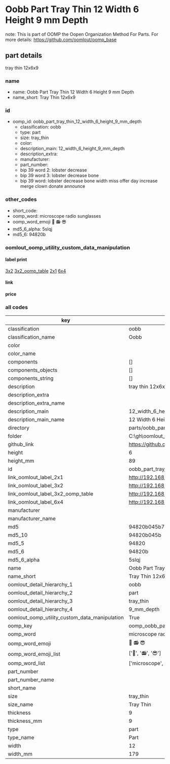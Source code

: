 # Oobb Part Tray Thin 12 Width 6 Height 9 mm Depth  

note: This is part of OOMP the Oopen Organization Method For Parts. For more details: https://github.com/oomlout/oomp_base

##  part details
  



tray thin 12x6x9



### name
* name: Oobb Part Tray Thin 12 Width 6 Height 9 mm Depth
* name_short: Tray Thin 12x6x9 
### id
* oomp_id: oobb_part_tray_thin_12_width_6_height_9_mm_depth
  * classification: oobb
  * type: part
  * size: tray_thin
  * color: 
  * description_main: 12_width_6_height_9_mm_depth
  * description_extra: 
  * manufacturer: 
  * part_number: 
  * bip 39 word 2: lobster decrease
  * bip 39 word 3: lobster decrease bone
  * bip 39 word: lobster decrease bone width miss offer day increase merge clown donate announce

### other_codes
* short_code: 
* oomp_word: microscope radio sunglasses
* oomp_word_emoji :microscope: :radio: :sunglasses:
* md5_6_alpha: 5slqj
* md5_6: 94820b






### oomlout_oomp_utility_custom_data_manipulation
#### label print
[3x2](http://192.168.1.245:1112/?label=oomp%205slqj)
[3x2_oomp_table](http://192.168.1.108:1112/?label=oomp%205slqj)
[2x1](http://192.168.1.242:1112/?label=oomp%205slqj)
[6x4](http://192.168.1.55:1112/?label=oomp%205slqj)    

#### link

                              

#### price







### all codes 
| key | value |  
| --- | --- |  
| classification | oobb |  
| classification_name | Oobb |  
| color |  |  
| color_name |  |  
| components | [] |  
| components_objects | [] |  
| components_string | [] |  
| description | tray thin 12x6x9 |  
| description_extra |  |  
| description_extra_name |  |  
| description_main | 12_width_6_height_9_mm_depth |  
| description_main_name | 12 Width 6 Height 9 mm Depth |  
| directory | parts/oobb_part_tray_thin_12_width_6_height_9_mm_depth |  
| folder | C:\gh\oomlout_oobb_version_4_generated_parts\parts\oobb_part_tray_thin_12_width_6_height_9_mm_depth |  
| github_link | https://github.com/oomlout/oomlout_oomp_part_src/tree/main/parts/oobb_part_tray_thin_12_width_6_height_9_mm_depth |  
| height | 6 |  
| height_mm | 89 |  
| id | oobb_part_tray_thin_12_width_6_height_9_mm_depth |  
| link_oomlout_label_2x1 | http://192.168.1.242:1112/?label=oomp%205slqj |  
| link_oomlout_label_3x2 | http://192.168.1.245:1112/?label=oomp%205slqj |  
| link_oomlout_label_3x2_oomp_table | http://192.168.1.108:1112/?label=oomp%205slqj |  
| link_oomlout_label_6x4 | http://192.168.1.55:1112/?label=oomp%205slqj |  
| manufacturer |  |  
| manufacturer_name |  |  
| md5 | 94820b045b72a70265c6efac328e4c19 |  
| md5_10 | 94820b045b |  
| md5_5 | 94820 |  
| md5_6 | 94820b |  
| md5_6_alpha | 5slqj |  
| name | Oobb Part Tray Thin 12 Width 6 Height 9 mm Depth |  
| name_short | Tray Thin 12x6x9  |  
| oomlout_detail_hierarchy_1 | oobb |  
| oomlout_detail_hierarchy_2 | part |  
| oomlout_detail_hierarchy_3 | tray_thin |  
| oomlout_detail_hierarchy_4 | 9_mm_depth |  
| oomlout_oomp_utility_custom_data_manipulation | True |  
| oomp_key | oomp_oobb_part_tray_thin_12_width_6_height_9_mm_depth |  
| oomp_word | microscope radio sunglasses |  
| oomp_word_emoji | :microscope: :radio: :sunglasses: |  
| oomp_word_emoji_list | [':microscope:', ':radio:', ':sunglasses:'] |  
| oomp_word_list | ['microscope', 'radio', 'sunglasses'] |  
| part_number |  |  
| part_number_name |  |  
| short_name |  |  
| size | tray_thin |  
| size_name | Tray Thin |  
| thickness | 9 |  
| thickness_mm | 9 |  
| type | part |  
| type_name | Part |  
| width | 12 |  
| width_mm | 179 |  
